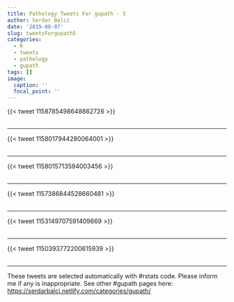 ```yaml
---
title: Pathology Tweets For gupath - 5
author: Serdar Balci
date: '2019-08-07'
slug: tweetsForgupath5
categories:
  - R
  - tweets
  - pathology
  - gupath
tags: []
image:
  caption: ''
  focal_point: ''
---
```



{{< tweet 1158785498648862726 >}}
<br>
<br>
<hr>
{{< tweet 1158017944280064001 >}}
<br>
<br>
<hr>
{{< tweet 1158015713594003456 >}}
<br>
<br>
<hr>
{{< tweet 1157386844528660481 >}}
<br>
<br>
<hr>
{{< tweet 1153149707591409669 >}}
<br>
<br>
<hr>
{{< tweet 1150393772200615939 >}}
<br>
<br>
<hr>


These tweets are selected automatically with #rstats code. Please inform me if any is inappropriate.
See other #gupath pages here: https://serdarbalci.netlify.com/categories/gupath/
